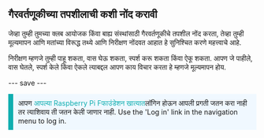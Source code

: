 ## गैरवर्तणूकीच्या तपशीलाची कशी नोंद करावी

जेव्हा तुम्ही तुमच्या क्लब आयोजक किंवा बाह्य संस्थांसाठी गैरवर्तणूकीचे तपशील नोंद करता, तेव्हा तुम्ही मूल्यमापन आणि मतांच्या विरूद्ध तथ्ये आणि निरीक्षण नोंदवत आहात हे सुनिश्चित करणे महत्त्वाचे आहे.

निरीक्षण म्हणजे तुम्ही पाहू शकता, वास घेऊ शकता, स्पर्श करू शकता किंवा ऐकू शकता. आपण जे पाहीले, वास घेतले, स्पर्श केले किंवा ऐकले त्याबद्दल आपण काय विचार करता हे म्हणजे मूल्यमापन होय.

--- save ---

<p style="border-left: solid; border-width:10px; border-color: #0faeb0; background-color: aliceblue; padding: 10px;">
आपण <span style="color: #0faeb0">आपल्या Raspberry Pi Fफाउंडेशन खात्यात</span>लॉगिन होऊन आपली प्रगती जतन करा नाही तर त्याशिवाय ती जतन केली जाणार नाही. Use the 'Log in' link in the navigation menu to log in.
</p>
